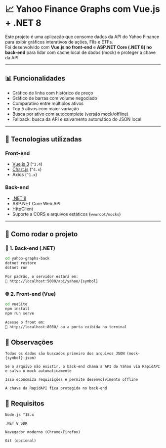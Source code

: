 # 📈 Yahoo Finance Graphs com Vue.js + .NET 8

Este projeto é uma aplicação que consome dados da API do Yahoo Finance para exibir gráficos interativos de ações, FIIs e ETFs.  
Foi desenvolvido com **Vue.js no front-end** e **ASP.NET Core (.NET 8) no back-end** para lidar com cache local de dados (mock) e proteger a chave da API.

---

## 📊 Funcionalidades

- Gráfico de linha com histórico de preço
- Gráfico de barras com volume negociado
- Comparativo entre múltiplos ativos
- Top 5 ativos com maior variação
- Busca por ativo com autocomplete (versão mock/offline)
- Fallback: busca da API e salvamento automático do JSON local

---

## 🧰 Tecnologias utilizadas

### Front-end
- [Vue.js 3](https://vuejs.org/) (`^3.4`)
- [Chart.js](https://www.chartjs.org/) (`^4.x`)
- Axios (`^1.x`)

### Back-end
- [.NET 8](https://dotnet.microsoft.com/en-us/download/dotnet/6.0)
- ASP.NET Core Web API
- HttpClient
- Suporte a CORS e arquivos estáticos (`wwwroot/mocks`)

---

## 🚀 Como rodar o projeto

### 🔧 1. Back-end (.NET)

```bash
cd yahoo-graphs-back
dotnet restore
dotnet run

Por padrão, o servidor estará em:
📍 http://localhost:5000/api/yahoo/{symbol}
```
### 🌐 2. Front-end (Vue)
```bash
cd vueSite
npm install
npm run serve

Acesse o front em:
📍 http://localhost:8080/ ou a porta exibida no terminal
```

## 🧠 Observações

    Todos os dados são buscados primeiro dos arquivos JSON (mock-{symbol}.json)

    Se o arquivo não existir, o back-end chama a API do Yahoo via RapidAPI e salva o mock automaticamente

    Isso economiza requisições e permite desenvolvimento offline

    A chave da RapidAPI fica protegida no back-end

## 📌 Requisitos

    Node.js ^18.x

    .NET 8 SDK

    Navegador moderno (Chrome/Firefox)

    Git (opcional)